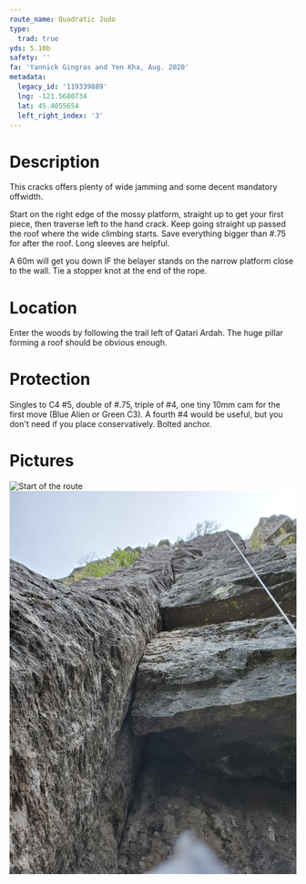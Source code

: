 ```yaml
---
route_name: Quadratic Judo
type:
  trad: true
yds: 5.10b
safety: ''
fa: 'Yannick Gingras and Yen Kha, Aug. 2020'
metadata:
  legacy_id: '119339889'
  lng: -121.5680734
  lat: 45.4055654
  left_right_index: '3'
---
```

# Description
This cracks offers plenty of wide jamming and some decent mandatory offwidth.  

Start on the right edge of the mossy platform, straight up to get your first piece, then traverse left to the hand crack.  Keep going straight up passed the roof where the wide climbing starts.  Save everything bigger than #.75 for after the roof.  Long sleeves are helpful.

A 60m will get you down IF the belayer stands on the narrow platform close to the wall.  Tie a stopper knot at the end of the rope. 

# Location
Enter the woods by following the trail left of Qatari Ardah. The huge pillar forming a roof should be obvious enough.

# Protection
Singles to C4 #5, double of #.75, triple of #4, one tiny 10mm cam for the first move (Blue Alien or Green C3). A fourth #4 would be useful, but you don't need if you place conservatively. Bolted anchor.

# Pictures
![Start of the route](judo-kung-fu-start.jpg)
![Stay left at the roof](quadratic-judo-1.jpeg)

